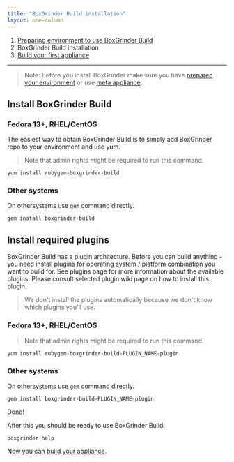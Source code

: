 ```yaml
---
title: "BoxGrinder Build installation"
layout: one-column
---
```


1. [Preparing environment to use BoxGrinder Build][prepare]
2. BoxGrinder Build installation
3. [Build your first appliance][build]

***

> Note: Before you install BoxGrinder make sure you have [prepared your environment][prepare] or use [meta appliance][meta].

## Install BoxGrinder Build

### Fedora 13+, RHEL/CentOS

The easiest way to obtain BoxGrinder Build is to simply add BoxGrinder repo to your environment and use yum.

> Note that admin rights might be required to run this command.

    yum install rubygem-boxgrinder-build

### Other systems

On othersystems use `gem` command directly.

    gem install boxgrinder-build

## Install required plugins

BoxGrinder Build has a plugin architecture. Before you can build anything - you need install plugins for operating system / platform combination you want to build for. See plugins page for more information about the available plugins. Please consult selected plugin wiki page on how to install this plugin.

> We don't install the plugins automatically because we don't know which plugins you'll use.

### Fedora 13+, RHEL/CentOS

> Note that admin rights might be required to run this command.

    yum install rubygem-boxgrinder-build-PLUGIN_NAME-plugin

### Other systems

On othersystems use `gem` command directly.

    gem install boxgrinder-build-PLUGIN_NAME-plugin

Done!

After this you should be ready to use BoxGrinder Build:

    boxgrinder help

Now you can [build your appliance][build].

[meta]: /tutorials/boxgrinder-build-meta-appliance

[prepare]: /tutorials/boxgrinder-build-quick-start/preparing-environment
[install]: /tutorials/boxgrinder-build-quick-start/installation
[build]: /tutorials/boxgrinder-build-quick-start/build-your-first-appliance

